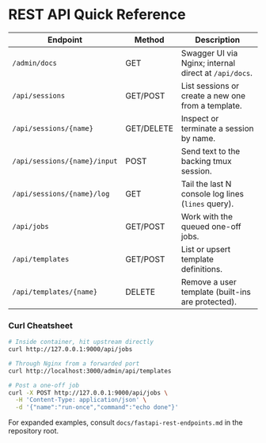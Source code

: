 # REST API Quick Reference

Endpoint | Method | Description
--- | --- | ---
`/admin/docs` | GET | Swagger UI via Nginx; internal direct at `/api/docs`.
`/api/sessions` | GET/POST | List sessions or create a new one from a template.
`/api/sessions/{name}` | GET/DELETE | Inspect or terminate a session by name.
`/api/sessions/{name}/input` | POST | Send text to the backing tmux session.
`/api/sessions/{name}/log` | GET | Tail the last N console log lines (`lines` query).
`/api/jobs` | GET/POST | Work with the queued one-off jobs.
`/api/templates` | GET/POST | List or upsert template definitions.
`/api/templates/{name}` | DELETE | Remove a user template (built-ins are protected).

### Curl Cheatsheet
```bash
# Inside container, hit upstream directly
curl http://127.0.0.1:9000/api/jobs

# Through Nginx from a forwarded port
curl http://localhost:3000/admin/api/templates

# Post a one-off job
curl -X POST http://127.0.0.1:9000/api/jobs \
  -H 'Content-Type: application/json' \
  -d '{"name":"run-once","command":"echo done"}'
```

For expanded examples, consult `docs/fastapi-rest-endpoints.md` in the repository root.
